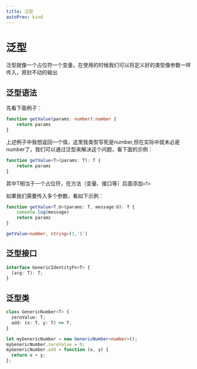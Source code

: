 ```yaml
---
title: 泛型
autoPrev: kind
---   
```


# 泛型  

泛型就像一个占位符一个变量，在使用的时候我们可以将定义好的类型像参数一样传入，原封不动的输出  

## 泛型语法  

先看下面例子：  

```ts
function getValue(params: number):number {
    return params
}
```  

上述例子中我想返回一个值，这里我类型写死是number,但在实际中就未必是number了，我们可以通过泛型来解决这个问题，看下面的示例：  

```ts
function getValue<T>(params: T): T {
    return params
}
```  

其中T相当于一个占位符，在方法（变量、接口等）后面添加`<T>`  

如果我们需要传入多个参数，看如下示例：  

```ts
function getValue<T,U>(params: T, message:U): T {
    console.log(message)
    return params
}

getValue<number, string>(1,'1')
```

## 泛型接口  

```ts
interface GenericIdentityFn<T> {
  (arg: T): T;
}
```

## 泛型类

```ts
class GenericNumber<T> {
  zeroValue: T;
  add: (x: T, y: T) => T;
}

let myGenericNumber = new GenericNumber<number>();
myGenericNumber.zeroValue = 0;
myGenericNumber.add = function (x, y) {
  return x + y;
};
```